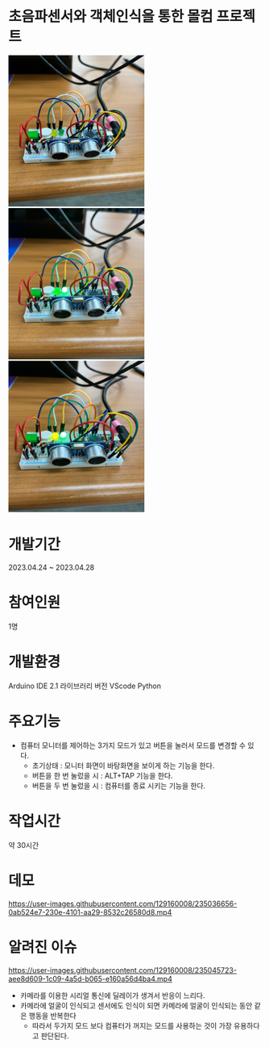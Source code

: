 # 초음파센서와 객체인식을 통한 몰컴 프로젝트
<div>
    <img src="picture1.jpg" width="270 "height="300">
    <img src="picture2.jpg" width="270 "height="300">
    <img src="picture3.jpg" width="270 "height="300">
</div>

# 개발기간
2023.04.24 ~ 2023.04.28

# 참여인원
1명

# 개발환경
Arduino IDE 2.1 라이브러리 버전
VScode Python

# 주요기능
+ 컴퓨터 모니터를 제어하는 3가지 모드가 있고 버튼을 눌러서 모드를 변경할 수 있다.
  + 초기상태 : 모니터 화면이 바탕화면을 보이게 하는 기능을 한다.
  + 버튼을 한 번 눌렀을 시 : ALT+TAP 기능을 한다.
  + 버튼을 두 번 눌렀을 시 : 컴퓨터를 종료 시키는 기능을 한다.

# 작업시간
약 30시간

# 데모
https://user-images.githubusercontent.com/129160008/235036656-0ab524e7-230e-4101-aa29-8532c26580d8.mp4

# 알려진 이슈
https://user-images.githubusercontent.com/129160008/235045723-aee8d609-1c09-4a5d-b065-e160a56d4ba4.mp4
+ 카메라를 이용한 시리얼 통신에 딜레이가 생겨서 반응이 느리다.
+ 카메라에 얼굴이 인식되고 센서에도 인식이 되면 카메라에 얼굴이 인식되는 동안 같은 행동을 반복한다
    + 따라서 두가지 모드 보다 컴퓨터가 꺼지는 모드를 사용하는 것이 가장 유용하다고 판단된다.
